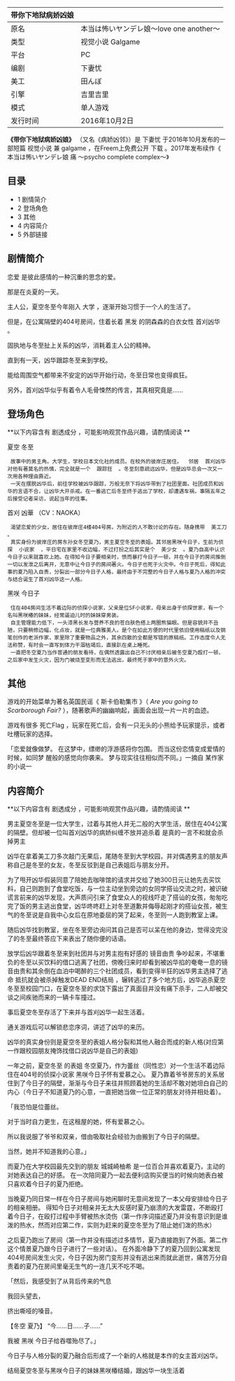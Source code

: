 |  带你下地狱病娇凶娘  ||
|---|---|
|原名  |  本当は怖いヤンデレ娘～love one another～   |
|类型  |  视觉小说  Galgame   |
|平台  |  PC   |
|编剧  |  下妻忧   |
|美工  |  田んぼ   |
|引擎  |  吉里吉里   |
|模式  |  单人游戏   |
|发行时间  |  2016年10月2日   |
  
**《带你下地狱病娇凶娘》** （又名《病娇凶邻》）是  下妻忧  于2016年10月发布的一部短篇  视觉小说  兼  galgame
，在Freem上免费公开  下载  。2017年发布续作《  本当は怖いヤンデレ娘 痛  ～psycho complete complex～》

##  目录

  * 1  剧情简介 
  * 2  登场角色 
  * 3  其他 
  * 4  内容简介 
  * 5  外部链接 

##  剧情简介

恋爱  是彼此感情的一种沉重的思念的爱。

那是在炎夏的一天。

主人公，夏空冬至今年刚入  大学  ，逐渐开始习惯于一个人的生活了。

但是，在公寓隔壁的404号房间，住着长着  黑发  的阴森森的白衣女性  首刈凶华  。

固执地与冬至扯上关系的凶华，消耗着主人公的精神。

直到有一天，凶华跟踪冬至来到学校。

能给周围空气都带来不安定的凶华开始行动，冬至日常也变得疯狂。

另外，首刈凶华似乎有着令人毛骨悚然的传言，其真相究竟是……

##  登场角色

**以下内容含有 剧透成分  ，可能影响观赏作品兴趣，请酌情阅读 **

夏空 冬至

     故事中的男主角。大学生，学校日本文化社的成员。在校外的彼岸庄居住。  邻居  首刈凶华对他有著莫名的热情，完全就是一个  跟踪狂  。冬至刻意疏远凶华，但是凶华总会一次又一次用各种理由靠近。 
     一天在摆脱凶华后，前往学校被凶华跟踪，万般无奈下将凶华带到了社团里面。社团成员和凶华的言语不合，让凶华大开杀戒。在一番逃亡后冬至终于逃出了学校，却遭遇车祸，事隔五年之后接受记者采访，说起当年的往事。 

  

首刈 凶華  （CV：NAOKA）

     渴望恋爱的少女，居住在彼岸庄4楼404号房。为附近的人不敢讨论的存在。随身携带  美工刀  。 
     真实身份为彼岸庄的房东孙女冬空夏乃，男主夏空冬至的表姐。其邻居黑咲今日子，生前为侦探  小说家  ，平日宅在家里不收边幅，不过打扮之后其实是个  美少女  。夏乃自高中认识今日子以来就喜欢上她。在得知今日子要相亲时，愤而暴打今日子一顿，并在今日子的房间推倒一切以发泄之后离开，无意中让今日子的房间著火。今日子也死于火灾中。今日子死后，得知此事的夏乃陷入自责，分裂出一部分今日子人格，最终由于不完整的今日子人格与夏乃人格的冲突与结合诞生了首刈凶华这一人格。 

  

黑咲 今日子

     住在404房间生活不着边际的侦探小说家，父亲是位SF小说家，母亲出身于侦探世家，有一个名叫黑咲椿的妹妹，经常逼迫儿时的妹妹穿男装。 
     自主管理能力低下，一头漆黑长发与营养不良的苍白肤色搭上两圈熊猫眼。但是容貌并不丑陋，只要稍修边幅，化点妆，就是一位典雅美人。是个在如此方便的时代里依旧使用稿纸以及钢笔创作的老派作家，家里除了重要物品之外，其余四散的全都是写错的原稿纸。工作态度令人无法称赞，有时会一直写到体力干涸枯竭后，直接趴在桌上睡死。 
     一直把冬空夏乃当作普通的朋友看待，在偶然透露出自己不讨厌相亲后被冬空夏乃殴打一顿，之后家中发生火灾，因为门被烧至变形而无法逃出，最终死于家中的意外火灾。 

##  其他

游戏的开始菜单为著名英国民谣《  斯卡伯勒集市  》（ _Are you going to Scarborough Fair?_
），随著歌声的幽幽响起，画面会出现一片一片的血迹。

游戏有很多  死亡Flag  ，玩家在死亡后，会有一只无头的小熊给予玩家提示，或者吐槽玩家的选择。

「恋爱就像做梦。 在这梦中，缥缈的浮游感将你包围。 而当这份恋情变成爱情的时候，如同梦 醒般的感觉向你袭来。 梦与现实往往相似而不同。」一摘自
某作家的小说一

##  内容简介

**以下内容含有 剧透成分  ，可能影响观赏作品兴趣，请酌情阅读 **

男主夏空冬至是一位大学生，过着与其他人并无二般的大学生活，居住在404公寓的隔壁。但却被一位叫首刈凶华的病娇纠缠不放并追杀着  是真的一言不和就会杀掉男主

凶华在拿着美工刀多次敲门无果后，尾随冬至到大学校园，并对偶遇男主的朋友声称自己是冬至的女友，冬至反驳到是自己表姐后与朋友分开。

为了甩开凶华假装同意了陪她去咖啡馆的请求并交给了她300日元让她先去买饮料，自己则跑到了食堂吃饭，与一位主动坐到旁边的女同学搭讪交流之时，被识破谎言前来的凶华发现，大声质问引来了食堂众人的视线吓走了搭讪的女孩，匆匆吃完了饭的男主逃出食堂，凶华咚咚赶上对冬至道歉并侮辱起刚才的搭讪女孩，被生气的冬至说是自我中心女后在原地委屈的哭了起来，冬至则一人跑到教室上课。

随后凶华找到教室，坐在冬至旁边询问其自己是否可以呆在他的身边，觉得没完没了的冬至最终答应下来表出了随你便的话语。

放学后凶华跟着冬至来到社团并与对男主抱有好感的 镜音由贵
争吵起来，不堪重负的冬至以买饮料的借口逃离了社团，傍晚归来时却看到被凶华掐的奄奄一息的镜音由贵和其余倒在血泊中喝醉的三个社团成员，看到变得半狂的凶华男主选择了逃命
抵抗就会被杀掉触发DEAD END结局
，辗转逃过了多个地方后，凶华追杀夏空冬至至校园门口，在夏空冬至的求饶下露出了真面目并没有痛下杀手，二人却被交谈之间疾驰而来的一辆卡车撞过。

事后夏空冬至存活了下来并与首刈凶华一起生活着。

通关游戏后可以解锁悲恋序词，讲述了凶华的来历。

凶华的真实身份则是夏空冬至的表姐人格分裂和其他人融合而成的新人格(对应第一作跟校园朋友掩饰找借口说凶华是自己的表姐)

一年之前，夏空冬至 的表姐 冬空夏乃，作为蕾丝（同性恋）对一个生活不着边际住在404号的侦探小说家 黑咲今日子怀有爱慕之心。
夏乃靠着爷爷房东的关系居住到了今日子的隔壁，渐渐与今日子来往并照顾着她的生活却不敢对她坦白自己的内心（今日子不知道夏乃的心意，一直把她当做一位正常的朋友对待并相处着）。

「我恐怕是位蕾丝。

对于当时自力更生，在这租屋的她，怀有爱慕之心。

所以我说服了爷爷和双亲，借由吸取社会经验为由搬到了今日子的隔壁。

当然，她并不知道我的心意。」

而夏乃在大学校园最先交到的朋友 城城崎柚希 是一位百合并喜欢着夏乃，主动的对她表达自己的好感。
在一次陪同夏乃一起去便利店购买便当的时候向她表白被只喜欢着今日子的夏乃拒绝。

当晚夏乃同日常一样在今日子房间与她闲聊时无意间发现了一本父母安排给今日子的相亲相册。
得知今日子对相亲并无太大反感时夏乃崩溃的大发雷霆，不断殴打着今日子，在殴打过程中手臂被热水烫伤（第一作序词描述夏乃并没有意识到是谁泼的热水，然而对应第二作，实则为赶来的夏空冬至为了阻止她们泼的热水）

之后夏乃跑出了房间（第一作并没有描述过多情节，夏乃直接跑到了外面。第二作这个情景夏乃跟今日子进行了一些对话）。
在外面冷静下了的夏乃回到公寓发现404号房间发生火灾，今日子因为房门变形并没有逃出来而就此逝世，痛苦万分自责着的夏乃在房间里毫无生气的一连几天不吃不喝。

「然后，我感受到了从背后传来的气息

我回头望去，

挤出嘶哑的嗓音。

【冬空 夏乃】 “今......日......子......”

我被 黑咲 今日子给吞噬殆尽了。」

今日子与人格分裂的夏乃融合后形成了一个新的人格就是本作的女主首刈凶华。

结局夏空冬至与黑咲今日子的妹妹黑咲椿结婚，跟凶华一块生活着
